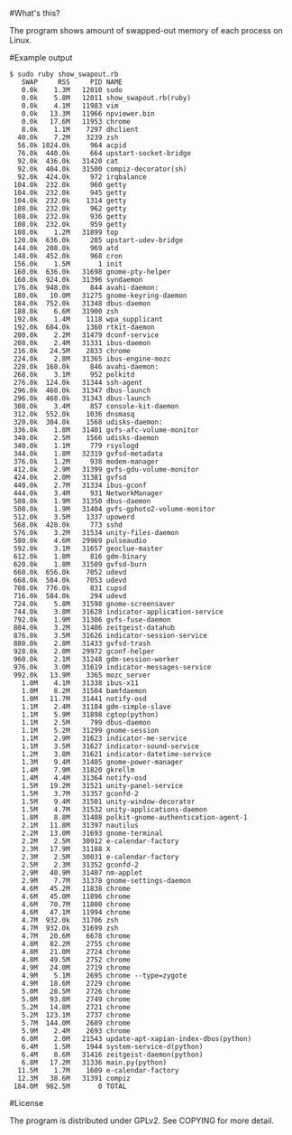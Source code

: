 #What's this?

The program shows amount of swapped-out memory of each process on Linux.

#Example output

    $ sudo ruby show_swapout.rb
       SWAP     RSS     PID NAME
       0.0k    1.3M   12010 sudo
       0.0k    5.8M   12011 show_swapout.rb(ruby)
       0.0k    4.1M   11983 vim
       0.0k   13.3M   11966 npviewer.bin
       0.0k   17.6M   11953 chrome
       8.0k    1.1M    7297 dhclient
      40.0k    7.2M    3239 zsh
      56.0k 1024.0k     964 acpid
      76.0k  440.0k     664 upstart-socket-bridge
      92.0k  436.0k   31420 cat
      92.0k  404.0k   31500 compiz-decorator(sh)
      92.0k  424.0k     972 irqbalance
     104.0k  232.0k     960 getty
     104.0k  232.0k     945 getty
     104.0k  232.0k    1314 getty
     108.0k  232.0k     962 getty
     108.0k  232.0k     936 getty
     108.0k  232.0k     959 getty
     108.0k    1.2M   31899 top
     120.0k  636.0k     285 upstart-udev-bridge
     144.0k  208.0k     969 atd
     148.0k  452.0k     968 cron
     156.0k    1.5M       1 init
     160.0k  636.0k   31698 gnome-pty-helper
     160.0k  924.0k   31396 syndaemon
     176.0k  948.0k     844 avahi-daemon:
     180.0k   10.0M   31275 gnome-keyring-daemon
     184.0k  752.0k   31348 dbus-daemon
     188.0k    6.6M   31900 zsh
     192.0k    1.4M    1118 wpa_supplicant
     192.0k  684.0k    1360 rtkit-daemon
     200.0k    2.2M   31479 dconf-service
     208.0k    2.4M   31331 ibus-daemon
     216.0k   24.5M    2833 chrome
     224.0k    2.8M   31365 ibus-engine-mozc
     228.0k  168.0k     846 avahi-daemon:
     268.0k    3.1M     952 polkitd
     276.0k  124.0k   31344 ssh-agent
     296.0k  468.0k   31347 dbus-launch
     296.0k  468.0k   31343 dbus-launch
     308.0k    3.4M     857 console-kit-daemon
     312.0k  552.0k    1036 dnsmasq
     320.0k  304.0k    1568 udisks-daemon:
     336.0k    1.8M   31401 gvfs-afc-volume-monitor
     340.0k    2.5M    1566 udisks-daemon
     340.0k    1.1M     779 rsyslogd
     344.0k    1.8M   32319 gvfsd-metadata
     376.0k    1.2M     938 modem-manager
     412.0k    2.9M   31399 gvfs-gdu-volume-monitor
     424.0k    2.0M   31381 gvfsd
     440.0k    2.7M   31334 ibus-gconf
     444.0k    3.4M     931 NetworkManager
     508.0k    1.9M   31350 dbus-daemon
     508.0k    1.9M   31404 gvfs-gphoto2-volume-monitor
     512.0k    3.5M    1337 upowerd
     568.0k  428.0k     773 sshd
     576.0k    3.2M   31534 unity-files-daemon
     580.0k    4.6M   29969 pulseaudio
     592.0k    3.1M   31657 geoclue-master
     612.0k    1.8M     816 gdm-binary
     620.0k    1.8M   31509 gvfsd-burn
     660.0k  656.0k    7052 udevd
     668.0k  584.0k    7053 udevd
     708.0k  776.0k     831 cupsd
     716.0k  584.0k     294 udevd
     724.0k    5.8M   31598 gnome-screensaver
     744.0k    3.8M   31628 indicator-application-service
     792.0k    1.9M   31386 gvfs-fuse-daemon
     804.0k    3.2M   31406 zeitgeist-datahub
     876.0k    3.5M   31626 indicator-session-service
     880.0k    2.8M   31433 gvfsd-trash
     928.0k    2.0M   29972 gconf-helper
     960.0k    2.1M   31248 gdm-session-worker
     976.0k    3.0M   31619 indicator-messages-service
     992.0k   13.9M    3365 mozc_server
       1.0M    4.1M   31338 ibus-x11
       1.0M    8.2M   31504 bamfdaemon
       1.0M   11.7M   31441 notify-osd
       1.1M    2.4M   31184 gdm-simple-slave
       1.1M    5.9M   31898 cgtop(python)
       1.1M    2.5M     799 dbus-daemon
       1.1M    5.2M   31299 gnome-session
       1.1M    2.9M   31623 indicator-me-service
       1.1M    3.5M   31627 indicator-sound-service
       1.2M    3.8M   31621 indicator-datetime-service
       1.3M    9.4M   31405 gnome-power-manager
       1.4M    7.9M   31820 gkrellm
       1.4M    4.4M   31364 notify-osd
       1.5M   19.2M   31521 unity-panel-service
       1.5M    3.7M   31357 gconfd-2
       1.5M    9.4M   31501 unity-window-decorator
       1.5M    4.7M   31532 unity-applications-daemon
       1.8M    8.8M   31408 polkit-gnome-authentication-agent-1
       2.1M   11.8M   31397 nautilus
       2.2M   13.0M   31693 gnome-terminal
       2.2M    2.5M   30912 e-calendar-factory
       2.3M   17.9M   31188 X
       2.3M    2.5M   30031 e-calendar-factory
       2.5M    2.3M   31352 gconfd-2
       2.9M   40.9M   31407 nm-applet
       2.9M    7.7M   31378 gnome-settings-daemon
       4.6M   45.2M   11838 chrome
       4.6M   45.0M   11896 chrome
       4.6M   70.7M   11800 chrome
       4.6M   47.1M   11994 chrome
       4.7M  932.0k   31706 zsh
       4.7M  932.0k   31699 zsh
       4.7M   20.6M    6678 chrome
       4.8M   82.2M    2755 chrome
       4.8M   21.0M    2724 chrome
       4.8M   49.5M    2752 chrome
       4.9M   24.0M    2719 chrome
       4.9M    5.1M    2695 chrome --type=zygote
       4.9M   18.6M    2729 chrome
       5.0M   28.5M    2726 chrome
       5.0M   93.8M    2749 chrome
       5.2M   14.8M    2721 chrome
       5.2M  123.1M    2737 chrome
       5.7M  144.0M    2689 chrome
       5.9M    2.4M    2693 chrome
       6.0M    2.0M   21543 update-apt-xapian-index-dbus(python)
       6.4M    1.5M    1944 system-service-d(python)
       6.4M    8.6M   31416 zeitgeist-daemon(python)
       6.8M   17.2M   31336 main.py(python)
      11.5M    1.7M    1609 e-calendar-factory
      12.3M   38.6M   31391 compiz
     184.0M  982.5M       0 TOTAL

#License

The program is distributed under GPLv2. See COPYING for more detail.
